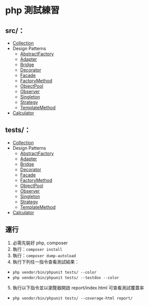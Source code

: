 # php 測試練習

## src/：

- [Collection](/src/Collection/)
- Design Patterns
  - [AbstractFactory](/src/DesignPatterns/AbstractFactory)
  - [Adapter](/src/DesignPatterns/Adapter)
  - [Bridge](/src/DesignPatterns/Bridge)
  - [Decorator](/src/DesignPatterns/Decorator)
  - [Facade](/src/DesignPatterns/Facade)
  - [FactoryMethod](/src/DesignPatterns/FactoryMethod)
  - [ObjectPool](/src/DesignPatterns/ObjectPool)
  - [Observer](/src/DesignPatterns/Observer)
  - [Singleton](/src/DesignPatterns/Singleton)
  - [Strategy](/src/DesignPatterns/Strategy)
  - [TemplateMethod](/src/DesignPatterns/TemplateMethod)
- [Calculator](/src/Calculator.php)

## tests/：

- [Collection](/tests/Collection/)
- Design Patterns
  - [AbstractFactory](/tests/DesignPatterns/AbstractFactory)
  - [Adapter](/tests/DesignPatterns/Adapter)
  - [Bridge](/tests/DesignPatterns/Bridge)
  - [Decorator](/tests/DesignPatterns/Decorator)
  - [Facade](/tests/DesignPatterns/Facade)
  - [FactoryMethod](/tests/DesignPatterns/FactoryMethod)
  - [ObjectPool](/tests/DesignPatterns/ObjectPool)
  - [Observer](/tests/DesignPatterns/Observer)
  - [Singleton](/tests/DesignPatterns/Singleton)
  - [Strategy](/tests/DesignPatterns/Strategy)
  - [TemplateMethod](/tests/DesignPatterns/TemplateMethod)
- [Calculator](/tests/CalculatorTest.php)

## 運行

1. 必需先裝好 php, composer
2. 執行：`composer install`
3. 執行：`composer dump-autoload`
4. 執行下列任一指令查看測試結果：
  - `php vendor/bin/phpunit tests/ --color`
  - `php vendor/bin/phpunit tests/ --testdox --color`
5. 執行以下指令並以瀏覽器開啟 report/index.html 可查看測試覆蓋率
  - `php vendor/bin/phpunit tests/ --coverage-html report/`